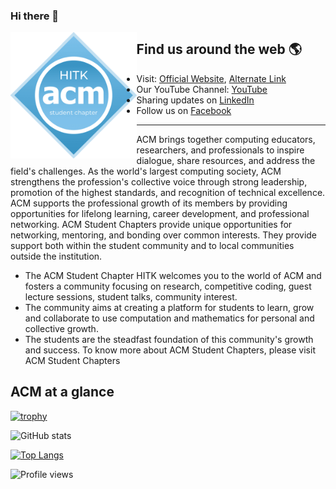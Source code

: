 ### Hi there 👋

<img align="left" width="40%" height="40%" src="https://github.com/acmhitk/acmhitk.github.io/blob/main/ACM%20Student%20Chapters/ACM%20Student%20Chapter%202021-22/assets/img/logo.png?raw=true">

## Find us around the web 🌎 

- Visit: <a href="https://hitk.hosting.acm.org/" target="_blank">Official Website</a>, <a href="https://acmhitk.github.io" target="_blank">Alternate Link</a>
- Our YouTube Channel: <a href="https://www.youtube.com/channel/UCLulcFoKMpsi8xicaRIZunQ" target="_blank"> YouTube</a>
- Sharing updates on <a href="https://www.linkedin.com/company/acm-hitk-association-for-computing-machinery-at-hitk" target="_blank">LinkedIn</a>
- Follow us on <a href="https://www.facebook.com/acm.hitk" target="_blank">Facebook</a>
---

ACM brings together computing educators, researchers, and professionals to inspire dialogue, share resources, and address the field's challenges. As the world's largest computing society, ACM strengthens the profession's collective voice through strong leadership, promotion of the highest standards, and recognition of technical excellence. ACM supports the professional growth of its members by providing opportunities for lifelong learning, career development, and professional networking. ACM Student Chapters provide unique opportunities for networking, mentoring, and bonding over common interests. They provide support both within the student community and to local communities outside the institution.

- The ACM Student Chapter HITK welcomes you to the world of ACM and fosters a community focusing on research, competitive coding, guest lecture sessions, student talks, community interest.
- The community aims at creating a platform for students to learn, grow and collaborate to use computation and mathematics for personal and collective growth.
- The students are the steadfast foundation of this community's growth and success.
To know more about ACM Student Chapters, please visit ACM Student Chapters


## ACM at a glance
[![trophy](https://github-profile-trophy.vercel.app/?username=acmhitk&theme=darkhub)](https://github.com/ryo-ma/github-profile-trophy)

![GitHub stats](https://github-readme-stats.vercel.app/api?username=acmhitk&show_icons=true&theme=radical) 

[![Top Langs](https://github-readme-stats.vercel.app/api/top-langs/?username=acmhitk&theme=radical)](https://github.com/anuraghazra/github-readme-stats)

![Profile views](https://gpvc.arturio.dev/acmhitk) 
